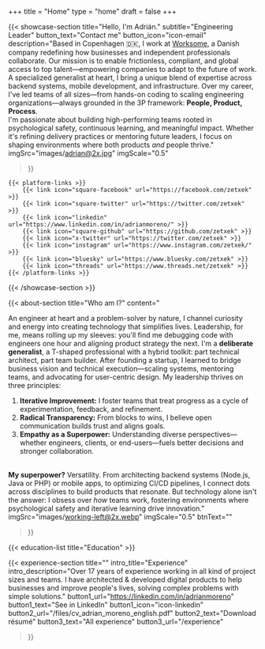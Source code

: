 +++
title =  "Home"
type = "home"
draft = false
+++


{{< showcase-section
    title="Hello, I'm Adrián."
    subtitle="Engineering Leader"
    button_text="Contact me"
    button_icon="icon-email"
    description="Based in Copenhagen 🇩🇰, I work at <a target='_blank' href='https://www.worksome.com/'>Worksome</a>, a Danish company redefining how businesses and independent professionals collaborate. Our mission is to enable frictionless, compliant, and global access to top talent—empowering companies to adapt to the future of work. <br/>A specialized generalist at heart, I bring a unique blend of expertise across backend systems, mobile development, and infrastructure. Over my career, I've led teams of all sizes—from hands-on coding to scaling engineering organizations—always grounded in the 3P framework: <strong>People, Product, Process</strong>.<br/>I'm passionate about building high-performing teams rooted in psychological safety, continuous learning, and meaningful impact. Whether it's refining delivery practices or mentoring future leaders, I focus on shaping environments where both products <em>and</em> people thrive."
    imgSrc="images/adrian@2x.jpg"
    imgScale="0.5"
 >}}


    {{< platform-links >}}
        {{< link icon="square-facebook" url="https://facebook.com/zetxek" >}}
        {{< link icon="square-twitter" url="https://twitter.com/zetxek" >}}
        {{< link icon="linkedin" url="https://www.linkedin.com/in/adrianmoreno/" >}}
        {{< link icon="square-github" url="https://github.com/zetxek" >}}
        {{< link icon="x-twitter" url="https://twitter.com/zetxek" >}}
        {{< link icon="instagram" url="https://www.instagram.com/zetxek/" >}}
        {{< link icon="bluesky" url="https://www.bluesky.com/zetxek" >}}
        {{< link icon="threads" url="https://www.threads.net/zetxek" >}}
    {{< /platform-links >}}
{{< /showcase-section >}}


{{< about-section
    title="Who am I?"
    content="<p class='lead'>An engineer at heart and a problem-solver by nature, I channel curiosity and energy into creating technology that simplifies lives. Leadership, for me, means rolling up my sleeves: you'll find me debugging code with engineers one hour and aligning product strategy the next. I'm a <strong>deliberate generalist</strong>, a T-shaped professional with a hybrid toolkit: part technical architect, part team builder. After founding a startup, I learned to bridge business vision and technical execution—scaling systems, mentoring teams, and advocating for user-centric design. My leadership thrives on three principles: <ol><li><strong>Iterative Improvement:</strong> I foster teams that treat progress as a cycle of experimentation, feedback, and refinement.</li><li><strong>Radical Transparency:</strong> From blocks to wins, I believe open communication builds trust and aligns goals.</li><li><strong>Empathy as a Superpower:</strong> Understanding diverse perspectives—whether engineers, clients, or end-users—fuels better decisions and stronger collaboration.</li></ol><br/><strong>My superpower?</strong> Versatility. From architecting backend systems (Node.js, Java or PHP) or mobile apps, to optimizing CI/CD pipelines, I connect dots across disciplines to build products that resonate. But technology alone isn't the answer: I obsess over <em>how</em> teams work, fostering environments where psychological safety and iterative learning drive innovation."
    imgSrc="images/working-left@2x.webp"
    imgScale="0.5"
    btnText=""

 >}}

{{< education-list
    title="Education" >}}

{{< experience-section
    title=""
    intro_title="Experience"
    intro_description="Over 17 years of experience working in all kind of project sizes and teams. I have architected & developed digital products to help businesses and improve people's lives, solving complex problems with simple solutions." 
    button1_url="https://linkedin.com/in/adrianmoreno"
    button1_text="See in LinkedIn"
    button1_icon="icon-linkedin"
    button2_url="/files/cv_adrian_moreno_english.pdf"
    button2_text="Download résumé"
    button3_text="All experience"
    button3_url="/experience"
>}}